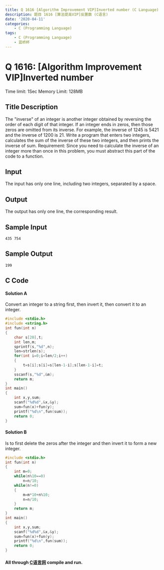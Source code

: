 ```yaml
---
title: Q 1616 [Algorithm Improvement VIP]Inverted number (C Language)
description: 题目 1616 [算法提高VIP]反置数 (C语言)
date: '2020-04-11'
categories:
    - C (Programming Language)
tags:
    - C (Programming Language)
    - 蓝桥杯
---
```


# Q 1616: [Algorithm Improvement VIP]Inverted number
Time limit: 1Sec Memory Limit: 128MB
## Title Description
The "inverse" of an integer is another integer obtained by reversing the order of each digit of that integer. If an integer ends in zeros, then those zeros are omitted from its inverse. For example, the inverse of 1245 is 5421 and the inverse of 1200 is 21. Write a program that enters two integers, calculates the sum of the inverse of these two integers, and then prints the inverse of sum. Requirement: Since you need to calculate the inverse of an integer more than once in this problem, you must abstract this part of the code to a function.
## Input
The input has only one line, including two integers, separated by a space.
## Output
The output has only one line, the corresponding result.
## Sample Input
```
435 754
```
## Sample Output
```
199 
```
## C Code
#### Solution A
Convert an integer to a string first, then invert it, then convert it to an integer.
```c
#include <stdio.h> 
#include <string.h>
int fun(int n)
{
    char s[20],t;
    int len,m;
    sprintf(s,"%d",n);
    len=strlen(s);
    for(int i=0;i<len/2;i++)
    {
        t=s[i];s[i]=s[len-1-i];s[len-1-i]=t;   
    }
    sscanf(s,"%d",&m);
    return m; 
}
int main()
{
    int x,y,sum;
    scanf("%d%d",&x,&y);
    sum=fun(x)+fun(y);
    printf("%d\n",fun(sum));
    return 0;
}
```
#### Solution B
Is to first delete the zeros after the integer and then invert it to form a new integer.
```c
#include <stdio.h> 
int fun(int n)
{  
    int m=0;
    while(n%10==0)
        n=n/10;
    while(n!=0)
    {
        m=m*10+n%10;
        n=n/10;
    } 
    return m; 
}
int main()
{
    int x,y,sum;
    scanf("%d%d",&x,&y);
    sum=fun(x)+fun(y);
    printf("%d\n",fun(sum));
    return 0;
}
```
#### All through [C语言网](https://www.dotcpp.com/) compile and run.